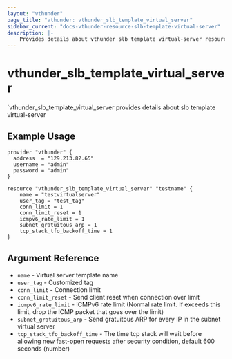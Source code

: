 ```yaml
---
layout: "vthunder"
page_title: "vthunder: vthunder_slb_template_virtual_server"
sidebar_current: "docs-vthunder-resource-slb-template-virtual-server"
description: |-
    Provides details about vthunder slb template virtual-server resource for A10
---
```


# vthunder\_slb\_template\_virtual_server

`vthunder_slb_template_virtual_server provides details about slb template virtual-server
## Example Usage


```hcl
provider "vthunder" {
  address  = "129.213.82.65"
  username = "admin"
  password = "admin"
}

resource "vthunder_slb_template_virtual_server" "testname" {
	name = "testvirtualserver"
	user_tag = "test_tag"
	conn_limit = 1
	conn_limit_reset = 1
	icmpv6_rate_limit = 1
	subnet_gratuitous_arp = 1
	tcp_stack_tfo_backoff_time = 1 
}
```

## Argument Reference

* `name` - Virtual server template name
* `user_tag` - Customized tag
* `conn_limit` - Connection limit
* `conn_limit_reset` - Send client reset when connection over limit
* `icmpv6_rate_limit` - ICMPv6 rate limit (Normal rate limit. If exceeds this limit, drop the ICMP packet that goes over the limit)
* `subnet_gratuitous_arp` - Send gratuitous ARP for every IP in the subnet virtual server
* `tcp_stack_tfo_backoff_time` - The time tcp stack will wait before allowing new fast-open requests after security condition, default 600 seconds (number)
